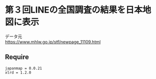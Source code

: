# 第３回LINEの全国調査の結果を日本地図に表示

データ元  
https://www.mhlw.go.jp/stf/newpage_11109.html  

## Require
```
japanmap = 0.0.21 
xlrd = 1.2.0
```
